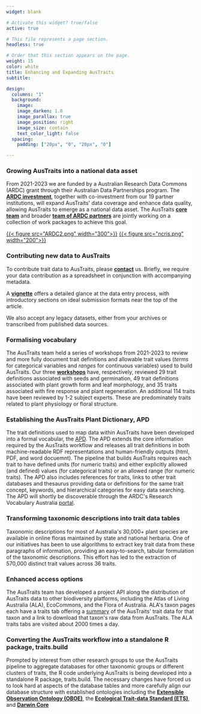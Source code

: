 ```yaml
---
widget: blank

# Activate this widget? true/false
active: true

# This file represents a page section.
headless: true

# Order that this section appears on the page.
weight: 15
color: white
title: Enhancing and Expanding AusTraits
subtitle:

design:
  columns: "1"
  background:
    image:
    image_darken: 1.0
    image_parallax: true
    image_position: right
    image_size: contain
    text_color_light: false
  spacing:
    padding: ["20px", "0", "20px", "0"]

---
```

<div style="background-color:white">

### Growing AusTraits into a national data asset
From 2021-2023 we are funded by a Australian Research Data Commons (ARDC) grant through their Australian Data Partnerships program. The <ins>**[ARDC investment](https://ardc.edu.au/project/austraits/)**</ins>, together with co-investment from our 19 partner institutions, will expand AusTraits' data coverage and enhance data quality, allowing AusTraits to emerge as a national data asset. The AusTraits <ins>**[core team](#04_team)**</ins> and broader <ins>**[team of ARDC partners](team_subpage/)**</ins> are jointly working on a collection of work packages to achieve this goal.

[{{< figure src="ARDC2.png" width="300">}}](https://ardc.edu.au/project/austraits/)
[{{< figure src="ncris.png" width="200">}}](https://www.education.gov.au/ncris)

### Contributing new data to AusTraits
To contribute trait data to AusTraits, please <ins>**[contact](#08_contact)**</ins> us. Briefly, we require your data contribution as a spreadsheet in conjunction with accompanying metadata.

A <ins>**[vignette](http://traitecoevo.github.io/austraits.build/articles/adding_data.html)**</ins> offers a detailed glance at the data entry process, with introductory sections on ideal submission formats near the top of the article.

We also accept any legacy datasets, either from your archives or transcribed from published data sources.

### Formalising vocabulary
The AusTraits team held a series of workshops from 2021-2023 to review and more fully document trait definitions and allowable trait values (*terms* for categorical variables and *ranges* for continuous variables) used to build AusTraits. Our three <ins>**[workshops](post/workshop1/)**</ins> have, respectively, reviewed 29 trait definitions associated with seeds and germination, 49 trait definitions associated with plant growth form and leaf morphology, and 35 traits associated with fire response and plant regeneration. An additional 114 traits have been reviewed by 1-2 subject experts. These are predominately traits related to plant physiology or floral structure.

### Establishing the AusTraits Plant Dictionary, APD
The trait definitions used to map data within AusTraits have been developed into a formal vocabular, the [APD](https://w3id.org/APD). The APD extends the core information required by the AusTraits workflow and releases all trait definitions in both machine-readable RDF representations and human-friendly outputs (html, PDF, and word docuemnt). The pipeline that builds AusTraits requires each trait to have defined units (for numeric traits) and either explicitly allowed (and defined) values (for categorical traits) or an allowed range (for numeric traits). The APD also includes references for traits, links to other trait databases and thesaurus providing data or definitions for the same trait concept, keywords, and hierarchical categories for easy data searching. The APD will shortly be discoverable through the ARDC's Research Vocabulary Australia [portal](https://vocabs.ardc.edu.au/).

### Transforming taxonomic descriptions into trait data tables
Taxonomic descriptions for most of Australia's 30,000+ plant species are available in online floras maintained by state and national herbaria. One of our initiatives has been to use algorithms to extract key trait data from these paragraphs of information, providing an easy-to-search, tabular formulation of the taxonomic descriptions. This effort has led to the extraction of 570,000 distinct trait values across 36 traits.

### Enhanced access options
The AusTraits team has developed a project API along the distribution of AusTraits data to other biodiversity platforms, including the Atlas of Living Australia (ALA), EcoCommons, and the Flora of Australia. ALA's taxon pages each have a traits tab offering a [summary](https://bie.ala.org.au/species/https://id.biodiversity.org.au/node/apni/2912814#ausTraits) of the AusTraits' trait data for that taxon and a link to download that taxon's raw data from AusTraits. The ALA traits tabs are visited about 2000 times a day.

### Converting the AusTraits workflow into a standalone R package, traits.build
Prompted by interest from other research groups to use the AusTraits pipeline to aggregate databases for other taxonomic groups or different clusters of traits, the R code underlying AusTraits is being developed into a standalone R package, traits.build. The necessary changes have forced us to look hard at aspects of the database tables and more carefully align our database structure with established ontologies including the <ins>**[Extensible Observation Ontology (OBOE)](https://bioportal.bioontology.org/ontologies/OBOE)**</ins>, the <ins>**[Ecological Trait-data Standard (ETS)](https://github.com/EcologicalTraitData/ETS)**</ins>, and <ins>**[Darwin Core](https://dwc.tdwg.org/terms/)**</ins>